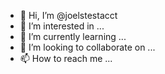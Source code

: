 - 👋 Hi, I’m @joelstestacct
- 👀 I’m interested in ...
- 🌱 I’m currently learning ...
- 💞️ I’m looking to collaborate on ...
- 📫 How to reach me ...

<!---
joelstestacct/joelstestacct is a ✨ special ✨ repository because its `README.md` (this file) appears on your GitHub profile.
You can click the Preview link to take a look at your changes.
--->
